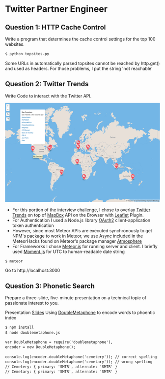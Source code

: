 Twitter Partner Engineer
========================


## Question 1: HTTP Cache Control
Write a program that determines the cache control settings for the top 100 websites.

```bash
$ python topsites.py
```

Some URLs in automatically parsed topsites cannot be reached by http.get() and used as headers. For those problems, I put the string 'not reachable'

## Question 2: Twitter Trends
Write Code to interact with the Twitter API. 

![TwitterTrendMap](/img/trendmap.png?raw=true "TrendMap")

* For this portion of the interview challenge, I chose to overlay [Twitter Trends](https://dev.twitter.com/docs/api/1.1) on top of [MapBox](https://www.mapbox.com/mapbox.js/api/v2.1.0/) API on the Browser with [Leaflet](http://leafletjs.com/reference.html) Plugin. 
* For Authentication I used a Node.js library [OAuth2](https://www.npmjs.org/package/oauth) client-application token authentication
* However, since most Meteor APIs are executed synchronously to get NPM's package to work in Meteor, we use
[Async](https://github.com/meteorhacks/npm#async-utilities) included in the MeteorHacks found on Meteor's package manager [Atmosphere](http://atmospherejs.com/meteorhacks/npm) 
* For Frameworks I chose [Meteor.js](http://www.meteor.com) for running server and client. 
I briefly used [Moment.js](http://momentjs.com/) for UTC to human-readable date string

```bash
$ meteor
```

Go to http://localhost:3000

## Question 3: Phonetic Search
Prepare a three-slide, five-minute presentation on a technical topic of passionate interest to you. 

Presentation [Slides](http://slides.com/jackchi/metaphone--2/live)
Using [DoubleMetaphone](https://github.com/hgoebl/doublemetaphone) to encode words to phoentic index


```bash
$ npm install
$ node doublemetaphone.js
```

	var DoubleMetaphone = require('doublemetaphone'),
    encoder = new DoubleMetaphone();

	console.log(encoder.doubleMetaphone('cemetery')); // correct spelling
	console.log(encoder.doubleMetaphone('cemetary')); // wrong spelling
	// Cemetery: { primary: 'SMTR', alternate: 'SMTR' }
	// Cemetary: { primary: 'SMTR', alternate: 'SMTR' }

